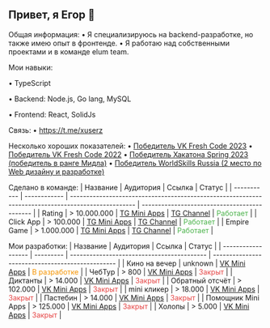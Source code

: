 ## Привет, я Егор 👋

Общая информация:
•  Я специализируюсь на backend-разработке, но также имею опыт в фронтенде.
•  Я работаю над собственными проектами и в команде elum team.

Мои навыки:

•  TypeScript

•  Backend: Node.js, Go lang, MySQL

•  Frontend: React, SolidJs

Связь:
•  https://t.me/xuserz

Несколько хороших показателей:
•  [Победитель VK Fresh Code 2023](https://vk.com/wall-166562603_6164)
•  [Победитель VK Fresh Code 2022](https://vk.com/wall-166562603_4800)
•  [Победитель Хакатона Spring 2023 (победитель в ранге Мидла)](https://vk.com/wall-106352936_3262)
•  [Победитель WorldSkills Russia (2 место по Web дизайну и разработке)](https://vk.com/wall-196533858_247)

Сделано в команде:
| Название    | Аудитория    | Ссылка                                                                                             | Статус                                       |
| ----------- | ------------ | -------------------------------------------------------------------------------------------------- | -------------------------------------------- |
| Rating      | > 10.000.000 | [TG Mini Apps](https://t.me/rating/app) \| [TG Channel](https://t.me/rating_community)             | <span style="color: #4bb34b">Работает</span> |
| Click App   | > 100.000    | [TG Mini Apps](https://t.me/catalog_click_appbot/app) \| [TG Channel](https://t.me/t.me/click1app) | <span style="color: #4bb34b">Работает</span> |
| Empire Game | > 1.000.000  | [TG Mini Apps](https://t.me/empire_gamebot/app) \| [TG Channel](https://t.me/empiregameapp)        | <span style="color: #4bb34b">Работает</span> |

Мои разработки:
| Название           | Аудитория | Ссылка                                     | Статус                                           |
| ------------------ | --------- | ------------------------------------------ | ------------------------------------------------ |
| Кино на вечер      | unknown   | [VK Mini Apps](https://vk.com/app52626613) | <span style="color: #f69400">В разработке</span> |
| ЧебТур             | > 800     | [VK Mini Apps](https://vk.com/app51775579) | <span style="color: #e64646">Закрыт</span>       |
| Диктанты           | > 14.000  | [VK Mini Apps](https://vk.com/app51580092) | <span style="color: #e64646">Закрыт</span>       |
| Обратный отсчёт    | > 102.000 | [VK Mini Apps](https://vk.com/app51423056) | <span style="color: #e64646">Закрыт</span>       |
| mini кликер        | > 18.000  | [VK Mini Apps](https://vk.com/app8141329)  | <span style="color: #e64646">Закрыт</span>       |
| Пастебин           | > 14.000  | [VK Mini Apps](https://vk.com/app8022220)  | <span style="color: #e64646">Закрыт</span>       |
| Помощник Mini Apps | > 125.000 | [VK Mini Apps](https://vk.com/app8011942)  | <span style="color: #e64646">Закрыт</span>       |
| Холопы             | > 5.000   | [VK Mini Apps](https://vk.com/app7815820)  | <span style="color: #e64646">Закрыт</span>       |
